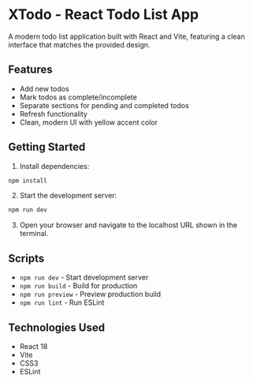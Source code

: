 # XTodo - React Todo List App

A modern todo list application built with React and Vite, featuring a clean interface that matches the provided design.

## Features

- Add new todos
- Mark todos as complete/incomplete
- Separate sections for pending and completed todos
- Refresh functionality
- Clean, modern UI with yellow accent color

## Getting Started

1. Install dependencies:
```bash
npm install
```

2. Start the development server:
```bash
npm run dev
```

3. Open your browser and navigate to the localhost URL shown in the terminal.

## Scripts

- `npm run dev` - Start development server
- `npm run build` - Build for production
- `npm run preview` - Preview production build
- `npm run lint` - Run ESLint

## Technologies Used

- React 18
- Vite
- CSS3
- ESLint

